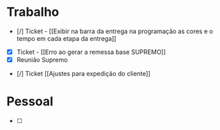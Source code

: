 
# Trabalho

- [/] Ticket - [[Exibir na barra da entrega na programação as cores e o tempo em cada etapa da entrega]]
- [x] Ticket - [[Erro ao gerar a remessa base SUPREMO]]
- [x] Reunião Supremo
- [/] Ticket [[Ajustes para expedição do cliente]]
# Pessoal

- [ ] 
